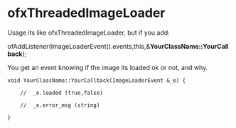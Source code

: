 # ofxThreadedImageLoader

Usage its like ofxThreadedImageLoader, but if you add:



ofAddListener(ImageLoaderEvent().events,this,&**YourClassName::YourCallback**);



You get an event knowing if the image its loaded ok or not, and why.

```
void YourClassName::YourCallback(ImageLoaderEvent &_e) { 
    
	//	_e.loaded (true,false) 
    
	//	_e.error_msg (string) 

}
```
